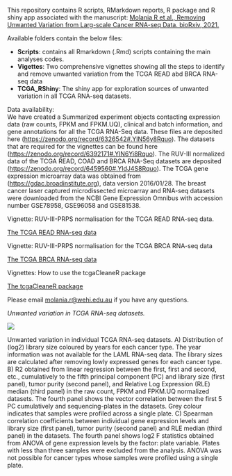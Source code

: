 This repository contains R scripts, RMarkdown reports, R package and R shiny app associated with the manuscript: [Molania R et al., Removing Unwanted Variation from Larg-scale Cancer RNA-seq Data. bioRxiv, 2021.]()

Available folders contain the below files:

- **Scripts**: contains all Rmarkdown (.Rmd) scripts containing the main analyses codes. 
- **Vigettes**: Two comprehensive vignettes showing all the steps to identify and remove unwanted variation from the TCGA READ abd BRCA RNA-seq data 
- **TCGA_RShiny**: The shiny app for exploration sources of unwanted variation in all TCGA RNA-seq datasets.

Data availability:\
We have created a Summarized experiment objects contacting expression data (raw counts, FPKM and FPKM.UQ), clinical and batch information, and gene annotations for all the TCGA RNA-Seq data. These files are deposited here (https://zenodo.org/record/6326542#.YlN56y8Rquo). The datasets that are required for the vignettes can be found here (https://zenodo.org/record/6392171#.YlN6Yi8Rquo). The RUV-III normalized data of the TCGA READ, COAD and BRCA RNA-Seq datasets are deposited (https://zenodo.org/record/6459560#.YldJ4S8Rquo). The TCGA gene expression microarray data was obtained from (https://gdac.broadinstitute.org), data version 2016/01/28. The breast cancer laser captured microdissected microarray and RNA-seq datasets were downloaded from the NCBI Gene Expression Omnibus with accession number GSE78958, GSE96058 and GSE81538. 


Vignette: RUV-III-PRPS normalisation for the TCGA READ RNA-seq data. 

[The TCGA READ RNA-seq data](https://htmlpreview.github.io/?https://github.com/RMolania/TCGA_PanCancer_UnwantedVariation/blob/master/Vigettes/TCGA_READ_RNAseq_Vignette.html)


Vignette: RUV-III-PRPS normalisation for the TCGA BRCA RNA-seq data

[The TCGA BRCA RNA-seq data](https://htmlpreview.github.io/?https://github.com/RMolania/TCGA_PanCancer_UnwantedVariation/blob/master/Vigettes/TCGA_BRCA_RNAseq_Vignette.html)


Vignettes: How to use the tcgaCleaneR package


[The tcgaCleaneR package]()

Please email molania.r@wehi.edu.au if you have any questions.


*Unwanted variation in TCGA RNA-seq datasets.*

<img src="./TCGA_Main1.png">

Unwanted variation in individual TCGA RNA-seq datasets. A) Distribution of (log2) library size coloured by years for each cancer type. The year information was not available for the LAML RNA-seq data. The library sizes are calculated after removing lowly expressed genes for each cancer type. B) R2 obtained from linear regression between the first, first and second, etc., cumulatively to the fifth principal component (PC) and library size (first panel), tumor purity (second panel), and Relative Log Expression (RLE) median (third panel) in the raw count, FPKM and FPKM.UQ normalized datasets. The fourth panel shows the vector correlation between the first 5 PC cumulatively and sequencing-plates in the datasets. Grey colour indicates that samples were profiled across a single plate. C) Spearman correlation coefficients between individual gene expression levels and library size (first panel), tumor purity (second panel) and RLE median (third panel) in the datasets. The fourth panel shows log2 F statistics obtained from ANOVA of gene expression levels by the factor: plate variable. Plates with less than three samples were excluded from the analysis. ANOVA was not possible for cancer types whose samples were profiled using a single plate.